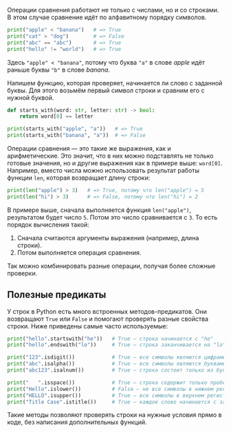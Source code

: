 Операции сравнения работают не только с числами, но и со строками. В этом случае сравнение идёт по алфавитному порядку символов.

```python
print("apple" < "banana")   # => True
print("cat" > "dog")        # => False
print("abc" == "abc")       # => True
print("hello" != "world")   # => True
```

Здесь `"apple" < "banana"`, потому что буква `"a"` в слове *apple* идёт раньше буквы `"b"` в слове *banana*.

Напишем функцию, которая проверяет, начинается ли слово с заданной буквы. Для этого возьмём первый символ строки и сравним его с нужной буквой.

```python
def starts_with(word: str, letter: str) -> bool:
    return word[0] == letter

print(starts_with("apple", "a"))   # => True
print(starts_with("banana", "a"))  # => False
```

Операции сравнения — это такие же выражения, как и арифметические. Это значит, что в них можно подставлять не только готовые значения, но и другие выражения как в примере выше: `word[0]`. Например, вместо числа можно использовать результат работы функции `len`, которая возвращает длину строки:

```python
print(len("apple") > 3)   # => True, потому что len("apple") = 5
print(len("hi") > 3)      # => False, потому что len("hi") = 2
```

В примере выше, сначала выполняется функция `len("apple")`, результатом будет число `5`. Потом это число сравнивается с `3`. То есть порядок вычисления такой:
1. Сначала считаются аргументы выражения (например, длина строки).
2. Потом выполняется операция сравнения.

Так можно комбинировать разные операции, получая более сложные проверки.

## Полезные предикаты

У строк в Python есть много встроенных методов-предикатов. Они возвращают `True` или `False` и помогают проверять разные свойства строки. Ниже приведены самые часто используемые:

```python
print("hello".startswith("he"))   # True — строка начинается с "he"
print("hello".endswith("lo"))     # True — строка заканчивается на "lo"

print("123".isdigit())            # True — все символы являются цифрами
print("abc".isalpha())            # True — все символы являются буквами
print("abc123".isalnum())         # True — строка состоит только из букв и цифр

print("   ".isspace())            # True — строка содержит только пробелы
print("Hello".islower())          # False — не все символы в нижнем регистре
print("HELLO".isupper())          # True — все символы в верхнем регистре
print("Title Case".istitle())     # True — каждое слово начинается с заглавной буквы
```

Такие методы позволяют проверять строки на нужные условия прямо в коде, без написания дополнительных функций.
